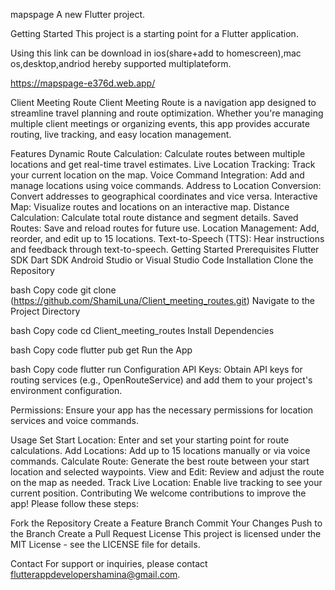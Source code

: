 mapspage
A new Flutter project.

Getting Started
This project is a starting point for a Flutter application.

Using this link can be download in ios(share+add to homescreen),mac os,desktop,andriod hereby supported multiplateform.

https://mapspage-e376d.web.app/

Client Meeting Route Client Meeting Route is a navigation app designed to streamline travel planning and route optimization. Whether you're managing multiple client meetings or organizing events, this app provides accurate routing, live tracking, and easy location management.

Features Dynamic Route Calculation: Calculate routes between multiple locations and get real-time travel estimates. Live Location Tracking: Track your current location on the map. Voice Command Integration: Add and manage locations using voice commands. Address to Location Conversion: Convert addresses to geographical coordinates and vice versa. Interactive Map: Visualize routes and locations on an interactive map. Distance Calculation: Calculate total route distance and segment details. Saved Routes: Save and reload routes for future use. Location Management: Add, reorder, and edit up to 15 locations. Text-to-Speech (TTS): Hear instructions and feedback through text-to-speech. Getting Started Prerequisites Flutter SDK Dart SDK Android Studio or Visual Studio Code Installation Clone the Repository

bash Copy code git clone (https://github.com/ShamiLuna/Client_meeting_routes.git) Navigate to the Project Directory

bash Copy code cd Client_meeting_routes Install Dependencies

bash Copy code flutter pub get Run the App

bash Copy code flutter run Configuration API Keys: Obtain API keys for routing services (e.g., OpenRouteService) and add them to your project's environment configuration.

Permissions: Ensure your app has the necessary permissions for location services and voice commands.

Usage Set Start Location: Enter and set your starting point for route calculations. Add Locations: Add up to 15 locations manually or via voice commands. Calculate Route: Generate the best route between your start location and selected waypoints. View and Edit: Review and adjust the route on the map as needed. Track Live Location: Enable live tracking to see your current position. Contributing We welcome contributions to improve the app! Please follow these steps:

Fork the Repository Create a Feature Branch Commit Your Changes Push to the Branch Create a Pull Request License This project is licensed under the MIT License - see the LICENSE file for details.

Contact For support or inquiries, please contact flutterappdevelopershamina@gmail.com.
